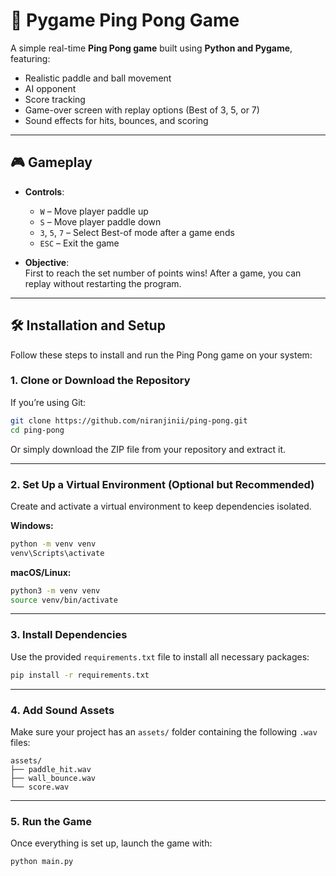 # 🏓 Pygame Ping Pong Game

A simple real-time **Ping Pong game** built using **Python and Pygame**, featuring:
- Realistic paddle and ball movement
- AI opponent
- Score tracking
- Game-over screen with replay options (Best of 3, 5, or 7)
- Sound effects for hits, bounces, and scoring

---

## 🎮 Gameplay

- **Controls**:  
  - `W` – Move player paddle up  
  - `S` – Move player paddle down  
  - `3`, `5`, `7` – Select Best-of mode after a game ends  
  - `ESC` – Exit the game

- **Objective**:  
  First to reach the set number of points wins! After a game, you can replay without restarting the program.

---

## 🛠️ Installation and Setup

Follow these steps to install and run the Ping Pong game on your system:

### 1. Clone or Download the Repository
If you’re using Git:
```bash
git clone https://github.com/niranjinii/ping-pong.git
cd ping-pong
````

Or simply download the ZIP file from your repository and extract it.

---

### 2. Set Up a Virtual Environment (Optional but Recommended)

Create and activate a virtual environment to keep dependencies isolated.

**Windows:**

```bash
python -m venv venv
venv\Scripts\activate
```

**macOS/Linux:**

```bash
python3 -m venv venv
source venv/bin/activate
```

---

### 3. Install Dependencies

Use the provided `requirements.txt` file to install all necessary packages:

```bash
pip install -r requirements.txt
```

---

### 4. Add Sound Assets

Make sure your project has an `assets/` folder containing the following `.wav` files:

```
assets/
├── paddle_hit.wav
├── wall_bounce.wav
└── score.wav
```

---

### 5. Run the Game

Once everything is set up, launch the game with:

```bash
python main.py
```
